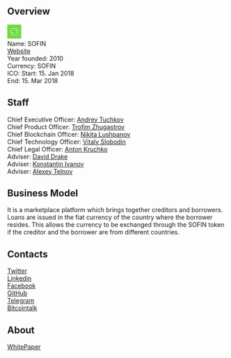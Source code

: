 ## Overview
![logo](../projects/logo/sofin.png)  
Name: SOFIN  
[Website](https://sofin.io/)  
Year founded: 2010  
Currency: SOFIN  
ICO: Start: 15. Jan 2018  
End: 15. Mar 2018
## Staff
Chief Executive Officer: [Andrey Tuchkov](../people/andrey_tuchkov.md)  
Chief Product Officer: [Trofim Zhugastrov](../people/trofim_zhugastrov.md)  
Chief Blockchain Officer: [Nikita Lushpanov](../people/nikita_lushpanov.md)  
Chief Technology Officer: [Vitaly Slobodin](../people/vitaly_slobodin.md)  
Chief Legal Officer: [Anton Kruchko](../people/anton_kruchko.md)  
Adviser: [David Drake](../people/david_drake.md)  
Adviser: [Konstantin Ivanov](../people/konstantin_ivanov.md)  
Adviser: [Alexey Telnov](../people/alexey_telnov.md)
## Business Model
It is a marketplace platform which brings together creditors and borrowers. Loans are issued in the fiat currency of the country where the borrower resides. This allows the currency to be exchanged through the SOFIN token if the creditor and the borrower are from different countries.
## Contacts  
[Twitter](https://twitter.com/sofinplatform)  
[Linkedin](https://www.linkedin.com/company/18288273/)  
[Facebook](https://www.facebook.com/sofinplatform/)    
[GitHub](https://github.com/Elonsoft/sofin)      
[Telegram](https://t.me/sofin)  
[Bitcointalk](https://bitcointalk.org/index.php?topic=2256941)
## About  
[WhitePaper](https://sofin.io/docs/whitepaper/en)  
